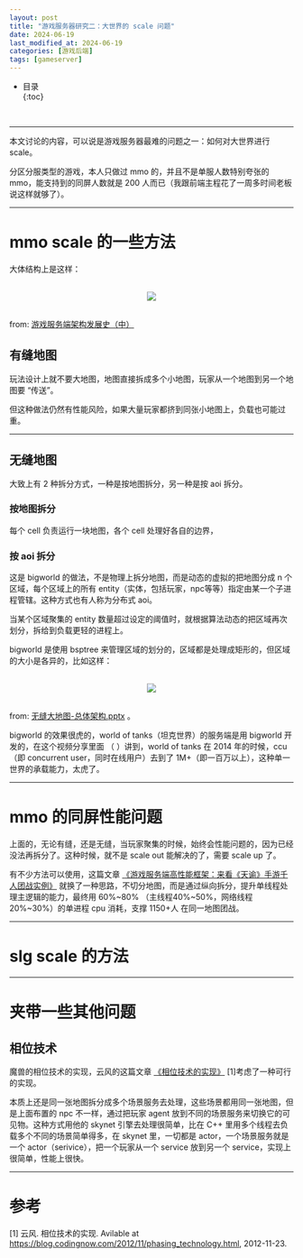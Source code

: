 ```yaml
---
layout: post
title: "游戏服务器研究二：大世界的 scale 问题"
date: 2024-06-19
last_modified_at: 2024-06-19
categories: [游戏后端]
tags: [gameserver]
---
```


* 目录  
{:toc}
<br/>

---

本文讨论的内容，可以说是游戏服务器最难的问题之一：如何对大世界进行 scale。  

分区分服类型的游戏，本人只做过 mmo 的，并且不是单服人数特别夸张的 mmo，能支持到的同屏人数就是 200 人而已（我跟前端主程花了一周多时间老板说这样就够了）。  

---

# mmo scale 的一些方法

大体结构上是这样：  

<br/>
<div align="center">
<img src="https://www.skywind.me/blog/wp-content/uploads/2015/04/image31.png"/>
</div>
<br/>

from: [游戏服务端架构发展史（中）](https://www.skywind.me/blog/archives/1301)

## 有缝地图

玩法设计上就不要大地图，地图直接拆成多个小地图，玩家从一个地图到另一个地图要 “传送”。   

但这种做法仍然有性能风险，如果大量玩家都挤到同张小地图上，负载也可能过重。  

---

## 无缝地图

大致上有 2 种拆分方式，一种是按地图拆分，另一种是按 aoi 拆分。  


### 按地图拆分

每个 cell 负责运行一块地图，各个 cell 处理好各自的边界，


### 按 aoi 拆分

这是 bigworld 的做法，不是物理上拆分地图，而是动态的虚拟的把地图分成 n 个区域，每个区域上的所有 entity（实体，包括玩家，npc等等）指定由某一个子进程管辖。这种方式也有人称为分布式 aoi。  

当某个区域聚集的 entity 数量超过设定的阈值时，就根据算法动态的把区域再次划分，拆给到负载更轻的进程上。  

bigworld 是使用 bsptree 来管理区域的划分的，区域都是处理成矩形的，但区域的大小是各异的，比如这样：  

<br/>
<div align="center">
<img src="https://antsmallant-blog-1251470010.cos.ap-guangzhou.myqcloud.com/media/blog/bigworld-scale-cell-split.png"/>
</div>
<br/>

from: [无缝大地图-总体架构.pptx](https://github.com/yekoufeng/seamless-world/blob/master/无缝大地图-总体架构.pptx) 。   

bigworld 的效果很虎的，world of tanks（坦克世界）的服务端是用 bigworld 开发的，在这个视频分享里面 （ []() ）讲到，world of tanks 在 2014 年的时候，ccu （即 concurrent user，同时在线用户）去到了 1M+（即一百万以上），这种单一世界的承载能力，太虎了。  

---

# mmo 的同屏性能问题

上面的，无论有缝，还是无缝，当玩家聚集的时候，始终会性能问题的，因为已经没法再拆分了。这种时候，就不是 scale out 能解决的了，需要 scale up 了。  

有不少方法可以使用，这篇文章 [《游戏服务端高性能框架：来看《天谕》手游千人团战实例》](https://zhuanlan.zhihu.com/p/700231330) 就换了一种思路，不切分地图，而是通过纵向拆分，提升单线程处理主逻辑的能力，最终用 60%~80% （主线程40%~50%，网络线程20%~30%）的单进程 cpu 消耗，支撑 1150+人 在同一地图团战。   

---

# slg scale 的方法


---

# 夹带一些其他问题

## 相位技术

魔兽的相位技术的实现，云风的这篇文章 [《相位技术的实现》](https://blog.codingnow.com/2012/11/phasing_technology.html) [1]考虑了一种可行的实现。  

本质上还是同一张地图拆分成多个场景服务去处理，这些场景都用同一张地图，但是上面布置的 npc 不一样，通过把玩家 agent 放到不同的场景服务来切换它的可见物。这种方式用他的 skynet 引擎去处理很简单，比在 C++ 里用多个线程去负载多个不同的场景简单得多，在 skynet 里，一切都是 actor，一个场景服务就是一个 actor（serivice），把一个玩家从一个 service 放到另一个 service，实现上很简单，性能上很快。  

---

# 参考

[1] 云风. 相位技术的实现. Avilable at https://blog.codingnow.com/2012/11/phasing_technology.html, 2012-11-23.   